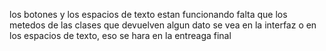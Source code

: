 los botones y los espacios de texto estan funcionando falta que los metedos de las clases que devuelven algun dato se vea en la interfaz o en los espacios de texto, eso se hara en la entreaga final
